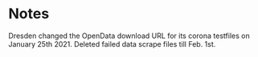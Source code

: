 # Notes
Dresden changed the OpenData download URL for its corona testfiles on January 25th 2021. Deleted failed data scrape files till Feb. 1st.